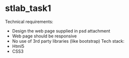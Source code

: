 # stlab_task1
Technical requirements:
-	Design the web page supplied in psd attachment
-	Web page should be responsive
-	No use of 3rd party libraries (like bootstrap)
Tech stack:
-	Html5
-	CSS3
